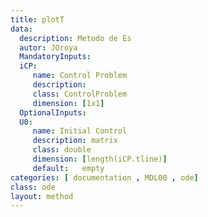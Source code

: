 ```yaml
---
title: plotT
data: 
  description: Metodo de Es
  autor: JOroya
  MandatoryInputs:   
  iCP: 
     name: Control Problem
     description: 
     class: ControlProblem
     dimension: [1x1]
  OptionalInputs:
  U0:
     name: Initial Control 
     description: matrix 
     class: double
     dimension: [length(iCP.tline)]
     default:   empty
categories: [ documentation , MDL00 , ode]
class: ode
layout: method
---
```

